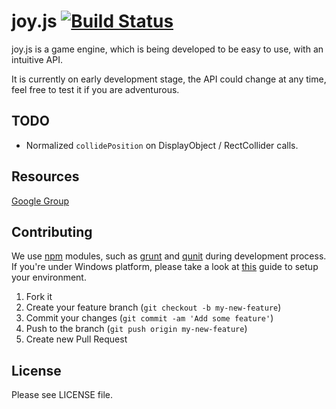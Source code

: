 # joy.js [![Build Status](https://secure.travis-ci.org/joyjs/joy.js.png)](http://travis-ci.org/joyjs/joy.js)

joy.js is a game engine, which is being developed to be easy to use, with
an intuitive API.

It is currently on early development stage, the API could change at any time,
feel free to test it if you are adventurous.

## TODO

  - Normalized `collidePosition` on DisplayObject / RectCollider calls.

## Resources

[Google Group](https://groups.google.com/forum/#!forum/joyjs)

## Contributing

We use [npm](https://npmjs.org) modules, such as [grunt](https://github.com/gruntjs/grunt) and
[qunit](https://github.com/gruntjs/grunt-contrib-qunit)  during development process.
If you're under Windows platform, please take a look at
[this](https://gist.github.com/2489540) guide to setup your environment.

1. Fork it
2. Create your feature branch (`git checkout -b my-new-feature`)
3. Commit your changes (`git commit -am 'Add some feature'`)
4. Push to the branch (`git push origin my-new-feature`)
5. Create new Pull Request

## License

Please see LICENSE file.

